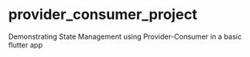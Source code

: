 # provider_consumer_project

Demonstrating State Management using Provider-Consumer in a basic flutter app

